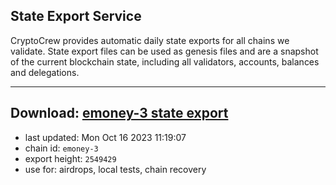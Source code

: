 ## State Export Service
CryptoCrew provides automatic daily state exports for all chains we validate. State export files can be used as genesis files and are a snapshot of the current blockchain state, including all validators, accounts, balances and delegations.

---
**Download: [emoney-3 state export](https://dl.ccvalidators.com/SERVICE/emoney/emoney-3_export_2549429.json)**
---

- last updated: Mon Oct 16 2023 11:19:07
- chain id: `emoney-3`
- export height: `2549429`
- use for: airdrops, local tests, chain recovery
